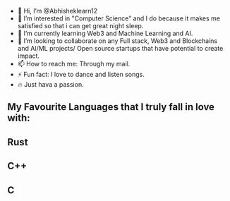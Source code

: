 - 👋 Hi, I’m @Abhisheklearn12
- 👀 I’m interested in "Computer Science" and I do because it makes me satisfied so that i can get great night sleep.
- 🌱 I’m currently learning Web3 and Machine Learning and AI.
- 💞️ I’m looking to collaborate on any Full stack, Web3 and Blockchains and AI/ML projects/ Open source startups that have potential to create impact.
- 📫 How to reach me: Through my mail.
- ⚡ Fun fact: I love to dance and listen songs.
- 🔥 Just hava a passion.
<h2> My Favourite Languages that I truly fall in love with: </h2>
  <h2> Rust</h2>
  <h2> C++</h2>
  <h2> C</h2>

 
  

<!---
Abhisheklearn12/Abhisheklearn12 is a ✨ special ✨ repository because its `README.md` (this file) appears on your GitHub profile.
You can click the Preview link to take a look at your changes.
--->

